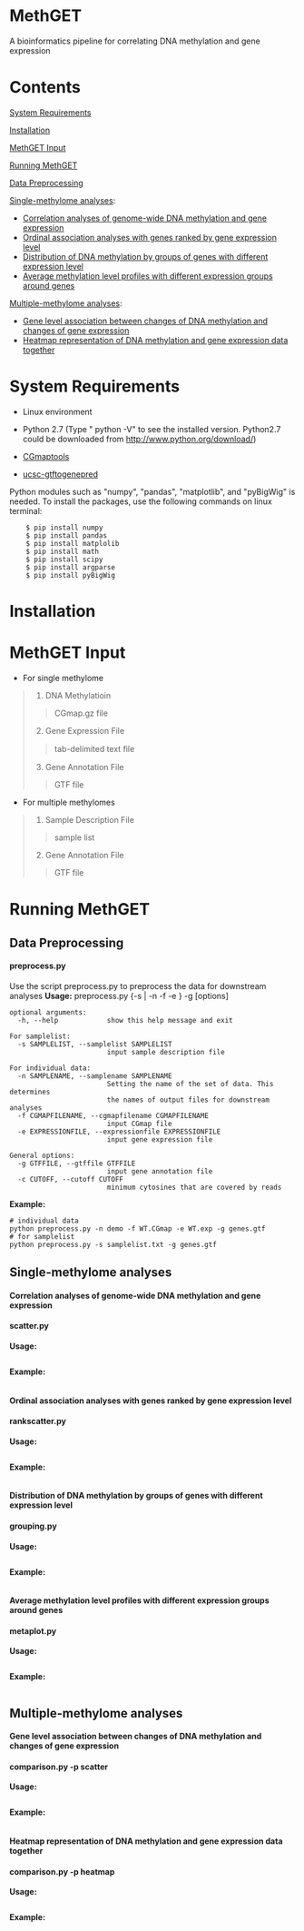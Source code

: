 # MethGET

A bioinformatics pipeline for correlating DNA methylation and gene expression


# Contents
[System Requirements](#SystemRequirements)

[Installation](#Installation)

[MethGET Input](#MethGETInput)

[Running MethGET](#RunningMethGET)

[Data Preprocessing](#DataPreprocessing)

[Single-methylome analyses](#Singlemeth):
  - [Correlation analyses of genome-wide DNA methylation and gene expression](#scatter)
  - [Ordinal association analyses with genes ranked by gene expression level](#rankscatter)
  - [Distribution of DNA methylation by groups of genes with different expression level](#boxplot)
  - [Average methylation level profiles with different expression groups around genes](#metaplot)
 

[Multiple-methylome analyses](#Multiplemeth):
  - [Gene level association between changes of DNA methylation and changes of gene expression](#deltascatter)
  - [Heatmap representation of DNA methylation and gene expression data together](#heatmap)
 

# <a name="SystemRequirements"></a>System Requirements
* Linux environment

* Python 2.7 
(Type " python -V" to see the installed version. Python2.7 could be downloaded from  http://www.python.org/download/) 
* [CGmaptools](https://cgmaptools.github.io/quick-start/)
* [ucsc-gtftogenepred](https://bioconda.github.io/recipes/ucsc-gtftogenepred/README.html)

Python modules such as "numpy", "pandas", "matplotlib", and "pyBigWig" is needed. To install the packages, use the following commands on linux terminal:
```
	$ pip install numpy
	$ pip install pandas
	$ pip install matplolib
	$ pip install math
	$ pip install scipy
	$ pip install argparse
	$ pip install pyBigWig
```
# <a name="Installation"></a>Installation

# <a name="MethGETInput"></a>MethGET Input
* For single methylome
> 1. DNA Methylatioin
>>  CGmap.gz file
> 2. Gene Expression File
>> tab-delimited text ﬁle
> 3. Gene Annotation File
>> GTF file 

* For multiple methylomes 
>1. Sample Description File 
>> sample list
>2. Gene Annotation File
>> GTF file

# <a name="RunningMethGET"></a>Running MethGET
## <a name="#DataPreprocessing"></a>Data Preprocessing
#### preprocess.py
Use the script preprocess.py to preprocess the data for downstream analyses
**Usage:**
preprocess.py {-s <samplelist> | -n <samplename> -f <cgmap> -e <expressionfile>} -g <gtf> [options]
```
optional arguments:
  -h, --help            show this help message and exit

For samplelist:
  -s SAMPLELIST, --samplelist SAMPLELIST
                        input sample description file

For individual data:
  -n SAMPLENAME, --samplename SAMPLENAME
                        Setting the name of the set of data. This determines
                        the names of output files for downstream analyses
  -f CGMAPFILENAME, --cgmapfilename CGMAPFILENAME
                        input CGmap file
  -e EXPRESSIONFILE, --expressionfile EXPRESSIONFILE
                        input gene expression file

General options:
  -g GTFFILE, --gtffile GTFFILE
                        input gene annotation file
  -c CUTOFF, --cutoff CUTOFF
                        minimum cytosines that are covered by reads
```
**Example:**
```
# individual data
python preprocess.py -n demo -f WT.CGmap -e WT.exp -g genes.gtf
# for samplelist
python preprocess.py -s samplelist.txt -g genes.gtf
```
## <a name="##Singlemeth"></a>Single-methylome analyses
#### <a name="#scatter"></a>Correlation analyses of genome-wide DNA methylation and gene expression
#### scatter.py
**Usage:**
```
```
**Example:**
```
```
#### <a name="##rankscatter"></a>Ordinal association analyses with genes ranked by gene expression level
#### rankscatter.py
**Usage:**
```
```
**Example:**
```
```
#### <a name="#boxplot"></a>Distribution of DNA methylation by groups of genes with different expression level
#### grouping.py
**Usage:**
```
```
**Example:**
```
```
#### <a name="#metaplot"></a>Average methylation level profiles with different expression groups around genes
#### metaplot.py
**Usage:**
```
```
**Example:**
```
```
## <a name="#Multiplemeth"></a>Multiple-methylome analyses
#### <a name="#deltascatter"></a>Gene level association between changes of DNA methylation and changes of gene expression
#### comparison.py -p scatter
**Usage:**
```
```
**Example:**
```
```
#### <a name="#heatmap"></a>Heatmap representation of DNA methylation and gene expression data together
#### comparison.py -p heatmap
**Usage:**
```
```
**Example:**
```
```



